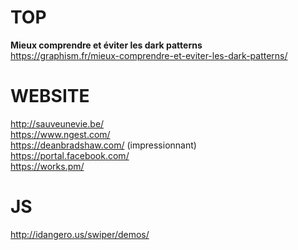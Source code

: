 # TOP

**Mieux comprendre et éviter les dark patterns**  
https://graphism.fr/mieux-comprendre-et-eviter-les-dark-patterns/


# WEBSITE 

http://sauveunevie.be/  
https://www.ngest.com/  
https://deanbradshaw.com/ (impressionnant)  
https://portal.facebook.com/  
https://works.pm/  



# JS 

http://idangero.us/swiper/demos/

